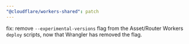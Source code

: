 ```yaml
---
"@cloudflare/workers-shared": patch
---
```


fix: remove `--experimental-versions` flag from the Asset/Router Workers `deploy` scripts, now that Wrangler has removed the flag.
